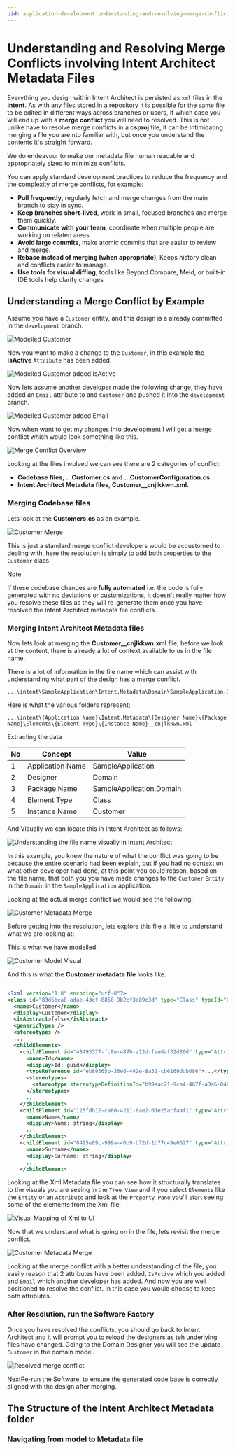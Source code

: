 ```yaml
---
uid: application-development.understanding-and-resolving-merge-conflicts.understanding-and-resolving-merge-conflicts
---
```

# Understanding and Resolving Merge Conflicts involving Intent Architect Metadata Files

Everything you design within Intent Architect is persisted as `xml` files in the **intent**. As with any files stored in a repository it is possible for the same file to be edited in different ways across branches or users, if which case you will end up with a **merge conflict** you will need to resolved. This is not unlike have to resolve merge conflicts in a **csproj** file, it can be intimidating merging a file you are nto familiar with, but once you understand the contents it's straight forward.

We do endeavour to make our metadata file human readable and appropriately sized to minimize conflicts.

You can apply standard development practices to reduce the frequency and the complexity of merge conflicts, for example:

- **Pull frequently**, regularly fetch and merge changes from the main branch to stay in sync.
- **Keep branches short-lived**, work in small, focused branches and merge them quickly.
- **Communicate with your team**,  coordinate when multiple people are working on related areas.
- **Avoid large commits**,  make atomic commits that are easier to review and merge.
- **Rebase instead of merging (when appropriate)**, Keeps history clean and conflicts easier to manage.
- **Use tools for visual diffing**, tools like Beyond Compare, Meld, or built-in IDE tools help clarify changes

## Understanding a Merge Conflict by Example

Assume you have a `Customer` entity, and this design is a already committed in the `development` branch.

![Modelled Customer](./images/customer-start.png)

Now you want to make a change to the `Customer`, in this example the **IsActive** `Attribute` has been added.

![Modelled Customer added IsActive](./images/added-is-active.png)

Now lets assume another developer made the following change, they have added an `Email` attribute to and `Customer` and pushed it into the `development` branch.

![Modelled Customer added Email](./images/added-email.png)

Now when want to get my changes into development I will get a merge conflict which would look something like this.

![Merge Conflict Overview](./images/merge-conflict-overview.png)

Looking at the files involved we can see there are 2 categories of conflict:

- **Codebase files**,  **...Customer.cs** and **...CustomerConfiguration.cs**.
- **Intent Architect Metadata files**, **Customer__cnjlkkwn.xml**.

### Merging Codebase files

Lets look at the **Customers.cs** as an example.

![Customer Merge](./images/customer-file-merge.png)

This is just a standard merge conflict developers would be accustomed to dealing with, here the resolution is simply to add both properties to the `Customer` class.

> [!NOTE]
> If these codebase changes are **fully automated** i.e. the code is fully generated with no deviations or customizations, it doesn't really matter how you resolve these files as they will re-generate them once you have resolved the Intent Architect metadata file conflicts.

### Merging Intent Architect Metadata files

Now lets look at merging the **Customer__cnjlkkwn.xml** file, before we look at the content, there is already a lot of context available to us in the file name.

There is a lot of information in the file name which can assist with understanding what part of the design has a merge conflict.

```text
...\intent\SampleApplication\Intent.Metadata\Domain\SampleApplication.Domain\Elements\Class\Customer__cnjlkkwn.xml
```

Here is what the various folders represent:

```text
...\intent\{Application Name}\Intent.Metadata\{Designer Name}\{Package Name}\Elements\{Element Type}\{Instance Name}__cnjlkkwn.xml
```

Extracting the data

|No|Concept|Value|
|--|----------------|--------------|
|1 |Application Name|SampleApplication|
|2 |Designer|Domain|
|3 |Package Name|SampleApplication.Domain|
|4 |Element Type|Class|
|5 |Instance Name|Customer|

And Visually we can locate this in Intent Architect as follows:

![Understanding the file name visually in Intent Architect](./images/understanding-filename-visually.png)

In this example, you knew the nature of what the conflict was going to be because the entire scenario had been explain, but if you had no context on what other developer had done, at this point you could reason, based on the file name, that both you you have made changes to the `Customer` `Entity` in the `Domain` in the `SampleApplication` application.

Looking at the actual merge conflict we would see the following:

![Customer Metadata Merge](./images/customer-metadata-merge.png)

Before getting into the resolution, lets explore this file a little to understand what we are looking at:

This is what we have modelled:

![Customer Model Visual](./images/model-to-xml.png)

And this is what the **Customer metadata file** looks like.

```xml

<?xml version="1.0" encoding="utf-8"?>
<class id="83d5bea8-adae-43cf-8850-9b2cf3e89c3d" type="Class" typeId="04e12b51-ed12-42a3-9667-a6aa81bb6d10">
  <name>Customer</name>
  <display>Customer</display>
  <isAbstract>false</isAbstract>
  <genericTypes />
  <stereotypes />
  ...
  <childElements>
    <childElement id="48493377-fc8e-487b-a12d-feedaf32d80d" type="Attribute" typeId="0090fb93-483e-41af-a11d-5ad2dc796adf">
      <name>Id</name>
      <display>Id: guid</display>
      <typeReference id="eb89365b-36e6-442e-8a32-cb6169ddb086">...</typeReference><!-- Guid -->
      <stereotypes>
        <stereotype stereotypeDefinitionId="b99aac21-9ca4-467f-a3a6-046255a9eed6" name="Primary Key">...</stereotype>
      </stereotypes>
      ...
    </childElement>
    <childElement id="125fdb12-ca80-4211-8ae2-01e25acfaaf1" type="Attribute" typeId="0090fb93-483e-41af-a11d-5ad2dc796adf">
      <name>Name</name>
      <display>Name: string</display>
      ...
    </childElement>
    <childElement id="8495e09c-999a-40b9-b72d-1b77c49e0627" type="Attribute" typeId="0090fb93-483e-41af-a11d-5ad2dc796adf">
      <name>Surname</name>
      <display>Surname: string</display>
      ...
    </childElement>
```

Looking at the Xml Metadata file you can see how it structurally translates to the visuals you are seeing in the `Tree View` and if you select `Element`s like the `Entity` or an `Attribute` and look at the `Property Pane` you'll start seeing some of the elements from the Xml file.

![Visual Mapping of Xml to UI](./images/xml-to-model-mapping.png)

Now that we understand what is going on in the file, lets revisit the merge conflict.

![Customer Metadata Merge](./images/customer-metadata-merge.png)

Looking at the merge conflict with a better understanding of the file, you easily reason that 2 attributes have been added,  `IsActive` which you added and `Email` which another developer has added. And now you are well positioned to resolve the conflict. In this case you would choose to keep both attributes.

### After Resolution, run the Software Factory

Once you have resolved the conflicts, you should go back to Intent Architect and it will prompt you to reload the designers as teh underlying files have changed.
Going to the Domain Designer you will see the update `Customer` in the domain model.

![Resolved merge conflict](./images/resolved-model.png)

NextRe-run the Software, to ensure the generated code base is correctly aligned with the design after merging.

## The Structure of the Intent Architect Metadata folder

### Navigating from model to Metadata file